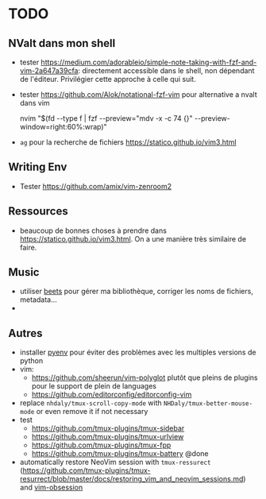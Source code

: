 TODO
====

NValt dans mon shell
--------------------

- tester <https://medium.com/adorableio/simple-note-taking-with-fzf-and-vim-2a647a39cfa>: directement
  accessible dans le shell, non dépendant de l'éditeur. Privilégier cette approche à celle qui suit.
- tester <https://github.com/Alok/notational-fzf-vim> pour alternative a nvalt dans vim

    nvim "$(fd --type f | fzf --preview="mdv -x -c 74 {}" --preview-window=right:60%:wrap)"

- `ag` pour la recherche de fichiers <https://statico.github.io/vim3.html>

Writing Env
-----------

- Tester <https://github.com/amix/vim-zenroom2>


Ressources
----------

- beaucoup de bonnes choses à prendre dans <https://statico.github.io/vim3.html>. On a une manière très
  similaire de faire.


Music
-----

- utiliser [beets](http://beets.io/) pour gérer ma bibliothèque, corriger les noms de fichiers, metadata…
- 

Autres
-------

- installer [pyenv](https://github.com/pyenv/pyenv) pour éviter des problèmes avec les multiples versions de python
- vim: 
  - <https://github.com/sheerun/vim-polyglot> plutôt que pleins de plugins pour le support de plein de languages
  - <https://github.com/editorconfig/editorconfig-vim>
- replace `nhdaly/tmux-scroll-copy-mode` with `NHDaly/tmux-better-mouse-mode` or even remove it if not necessary
- test 
  - <https://github.com/tmux-plugins/tmux-sidebar>
  - <https://github.com/tmux-plugins/tmux-urlview>
  - <https://github.com/tmux-plugins/tmux-fpp>
  - <https://github.com/tmux-plugins/tmux-battery> @done
- automatically restore NeoVim session with `tmux-ressurect` (<https://github.com/tmux-plugins/tmux-resurrect/blob/master/docs/restoring_vim_and_neovim_sessions.md>) and [vim-obsession](https://github.com/tpope/vim-obsession)




